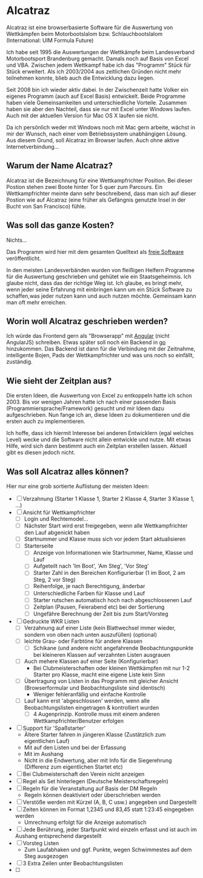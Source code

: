 # Alcatraz
Alcatraz ist eine browserbasierte Software für die Auswertung von Wettkämpfen beim Motorbootslalom bzw. Schlauchbootslalom (International: UIM Formula Future)

Ich habe seit 1995 die Auswertungen der Wettkämpfe beim Landesverband Motorbootsport Brandenburg gemacht. Damals noch auf Basis von Excel und VBA. Zwischen jedem Wettkampf habe ich das "Programm" Stück für Stück erweitert. Als ich 2003/2004 aus zeitlichen Gründen nicht mehr teilnehmen konnte, blieb auch die Entwicklung dazu liegen.

Seit 2008 bin ich wieder aktiv dabei. In der Zwischenzeit hatte Volker ein eigenes Programm (auch auf Excel Basis) entwickelt. Beide Programme haben viele Gemeinsamkeiten und unterschiedliche Vorteile. Zusammen haben sie aber den Nachteil, dass sie nur mit Excel unter Windows laufen. Auch mit der aktuellen Version für Mac OS X laufen sie nicht.

Da ich persönlich weder mit Windows noch mit Mac gern arbeite, wächst in mir der Wunsch, nach einer vom Betriebssystem unabhängigen Lösung. Aus diesem Grund, soll Alcatraz im Browser laufen. Auch ohne aktive Internetverbindung...

## Warum der Name Alcatraz?
Alcatraz ist die Bezeichnung für eine Wettkampfrichter Position. Bei dieser Postion stehen zwei Boote hinter Tor 5 quer zum Parcours. Ein Wettkampfrichter meinte dann sehr beschreibend, dass man sich auf dieser Postion wie auf Alcatraz (eine früher als Gefängnis genutzte Insel in der Bucht von San Francisco) fühle.

## Was soll das ganze Kosten?
Nichts...

Das Programm wird hier mit dem gesamten Quelltext als [freie Software](http://fsfe.org/about/basics/freesoftware.de.html) veröffentlicht.

In den meisten Landesverbänden wurden von fleißigen Helfern Programme für die Auswertung geschrieben und gehütet wie ein Staatsgeheimnis. Ich glaube nicht, dass das der richtige Weg ist. Ich glaube, es bringt mehr, wenn jeder seine Erfahrung mit einbringen kann um ein Stück Software zu schaffen,was jeder nutzen kann und auch nutzen möchte.
Gemeinsam kann man oft mehr erreichen.

## Worin woll Alcatraz geschrieben werden?
Ich würde das Frontend gern als "Browserapp" mit [Angular](https://angular.io/) (nicht AngularJS) schreiben. Etwas später soll noch ein Backend in [go](https://golang.org/) hinzukommen. Das Backend ist dann für die Verbindung mit der Zeitnahme, intelligente Bojen, Pads der Wettkampfrichter und was uns noch so einfällt, zuständig.

## Wie sieht der Zeitplan aus?
Die ersten Ideen, die Auswertung von Excel zu entkoppeln hatte ich schon 2003. Bis vor wenigen Jahren hatte ich nach einer passenden Basis (Programmiersprache/Framework) gesucht und mir Ideen dazu aufgeschrieben. Nun fange ich an, diese Ideen zu dokumentieren und die ersten auch zu implementieren.

Ich hoffe, dass ich hiermit Interesse bei anderen Entwicklern (egal welches Level) wecke und die Software nicht allein entwickle und nutze. Mit etwas Hilfe, wird sich dann bestimmt auch ein Zeitplan erstellen lassen. Aktuell gibt es diesen jedoch nicht.

## Was soll Alcatraz alles können?
Hier nur eine grob sortierte Auflistung der meisten Ideen:

- [ ] Verzahnung (Starter 1 Klasse 1, Starter 2 Klasse 4, Starter 3 Klasse 1, ...)
- [ ] Ansicht für Wettkampfrichter
  - [ ] Login und Rechtemodel...
  - [ ] Nächster Start wird erst freigegeben, wenn alle Wettkampfrichter den Lauf abgenickt haben
  - [ ] Startnummer und Klasse muss sich vor jedem Start aktualisieren
  - [ ] Starterseite
    - [ ] Anzeige von Informationen wie Startnummer, Name, Klasse und Lauf
    - [ ] Aufgeteilt nach 'Im Boot', 'Am Steg', 'Vor Steg'
    - [ ] Starter Zahl in den Bereichen Konfigurierbar (1 im Boot, 2 am Steg, 2 vor Steg)
    - [ ] Reihenfolge, je nach Berechtigung, änderbar
    - [ ] Unterschiedliche Farben für Klasse und Lauf
    - [ ] Starter rutschen automatisch hoch nach abgeschlossenen Lauf
    - [ ] Zeitplan (Pausen, Feierabend etc) bei der Sortierung
    - [ ] Ungefähre Berechnung der Zeit bis zum Start/Vorsteg
- [ ] Gedruckte WKR Listen
  - [ ] Verzahnung auf einer Liste (kein Blattwechsel immer wieder, sondern von oben nach unten auszufüllen) (optional)
  - [ ] leichte Grau- oder Farbtöne für andere Klassen
    - [ ] Schikane (und andere nicht angefahrende Beobachtungspunkte bei kleineren Klassen auf verzahnten Listen ausgrauen
  - [ ] Auch mehere Klassen auf einer Seite (Konfigurierbar)
    - Bei Clubmeisterschaften oder kleinen Wettkämpfen mit nur 1-2 Starter pro Klasse, macht eine eigene Liste kein Sinn
  - [ ] Übertragung von Listen in das Programm mit gleicher Ansicht (Browserformular und Beobachtungsliste sind identisch)
    - Weniger fehleranfällig und einfache Kontrolle
  - [ ] Lauf kann erst 'abgeschlossen' werden, wenn alle Beobachtungslisten eingetragen & kontrolliert wurden
    - [ ] 4 Augenprinzip. Kontrolle muss mit einem anderen Wettkampfrichter/Benutzer erfolgen
- [ ] Support für 'Spaßstarter'
    - Ältere Starter fahren in jüngeren Klasse (Zustätzlich zum eigentlichen Lauf)
    - Mit auf den Listen und bei der Erfassung
    - Mit im Aushang
    - Nicht in die Endwertung, aber mit Info für die Siegerehrung (Differenz zum eigentlichen Startet etc)
- [ ] Bei Clubmeisterschaft den Verein nicht anzeigen
- [ ] Regel als Set hinterlegen (Deutsche Meisterschaftsregeln)
- [ ] Regeln für die Veranstaltung auf Basis der DM Regeln
  - Regeln können deaktiviert oder überschrieben werden
- [ ] Verstöße werden mit Kürzel (A, B, C usw.) angegeben und Dargestellt
- [ ] Zeiten können im Format 1,2345 und 83,45 statt 1:23:45 eingegeben werden
  - Umrechnung erfolgt für die Anzeige automatisch
- [ ] Jede Berührung, jeder Starfpunkt wird einzeln erfasst und ist auch im Aushang entsprechend dargestellt
- [ ] Vorsteg Listen
  - Zum Laufabhaken und ggf. Punkte, wegen Schwimmestes auf dem Steg ausgezogen
- [ ] 3 Extra Zeilen unter Beobachtungslisten
- [ ] 
